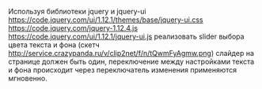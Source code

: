 Используя библиотеки jquery и jquery-ui 
https://code.jquery.com/ui/1.12.1/themes/base/jquery-ui.css
https://code.jquery.com/jquery-1.12.4.js
https://code.jquery.com/ui/1.12.1/jquery-ui.js
реализовать slider выбора цвета текста и фона 
(скетч http://service.crazypanda.ru/v/clip2net/f/n/tQwmFyAgmw.png)
слайдер на странице должен быть один, переключение между настройками текста и фона происходит
через переключатель изменения применяются мгновенно.
